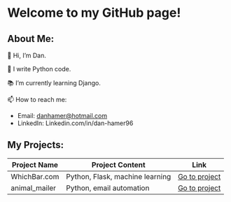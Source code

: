 # Welcome to my GitHub page!

## About Me:

👋  Hi, I’m Dan.

🐍  I write Python code.

📚  I’m currently learning Django.

📫  How to reach me:
- Email: danhamer@hotmail.com
- LinkedIn: Linkedin.com/in/dan-hamer96

## My Projects:

| Project Name | Project Content | Link |
| --- | --- | --- |
| WhichBar.com | Python, Flask, machine learning | [Go to project](https://github.com/DanHamer96/WhichBar.com)
| animal_mailer | Python, email automation | [Go to project](https://github.com/DanHamer96/animal_mailer)

<!---
DanHamer96/DanHamer96 is a ✨ special ✨ repository because its `README.md` (this file) appears on your GitHub profile.
You can click the Preview link to take a look at your changes.
--->
